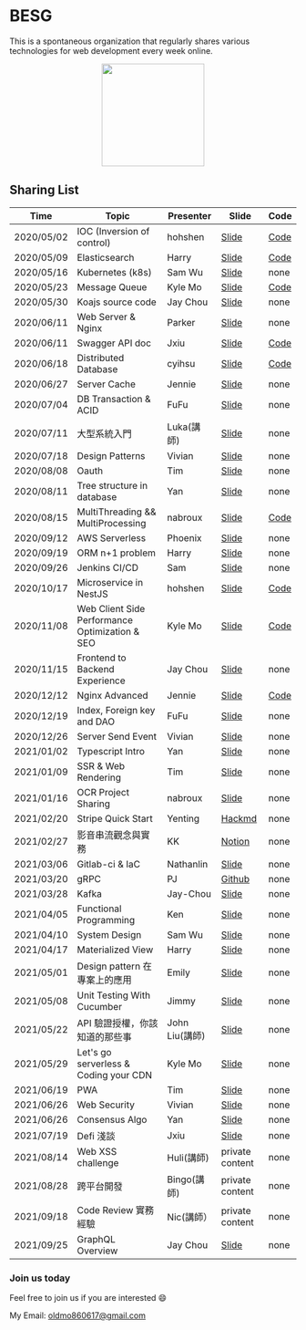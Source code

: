# BESG

This is a spontaneous organization that regularly shares various technologies for web development every week online.

<p align="center">
  <img width="180" height="180" src="https://i.imgur.com/BPC0Ut3.png">
</p>


## Sharing List

| Time       | Topic                                          | Presenter | Slide                                                                                                                                                                        | Code                                                                   |
|------------|------------------------------------------------|-----------|------------------------------------------------------------------------------------------------------------------------------------------------------------------------------|------------------------------------------------------------------------|
| 2020/05/02 | IOC (Inversion of control)                     | hohshen   | [Slide](https://medium.com/@hohshen/%E6%8E%A7%E5%88%B6%E5%8F%8D%E8%BD%89-inversion-of-control-%E4%BB%8B%E7%B4%B9-%E5%B0%8F%E6%98%8E%E7%9A%84%E4%B8%80%E9%80%B1-8e89e0c10aeb) | [Code](https://github.com/hohshen/fesp_tutor)                          |
| 2020/05/09 | Elasticsearch                                  | Harry     | [Slide](https://hackmd.io/Rawwa49jQ66XgjRVvtB-qg?view)                                                                                                                       | [Code](https://github.com/harryuan65/ExpressWithElasticSearch)         |
| 2020/05/16 | Kubernetes (k8s)                               | Sam Wu    | [Slide](https://hackmd.io/@ea5C9XJxTdy_xPAS1wYwKQ/BkyNXSh5L#/)                                                                                                               | none                                                                   |
| 2020/05/23 | Message Queue                                  | Kyle Mo   | [Slide](https://slides.com/oldmo860617/deck-e2f5ce#/)                                                                                                                        | [Code](https://github.com/kylemocode/message-queue-study-group-sample) |
| 2020/05/30 | Koajs source code                              | Jay Chou  | [Slide](https://slides.com/at7211/deck-e74cca#/)                                                                                                                             | none                                                                   |
| 2020/06/11 | Web Server & Nginx                             | Parker    | [Slide](https://slides.com/parkerhiphop/deck-ddd1a1)                                                                                                                         | none                                                                   |
| 2020/06/11 | Swagger API doc                                | Jxiu      | [Slide](https://slides.com/jxiuh/deck)                                                                                                                                       | [Code](https://github.com/jxiu0129/swagger-study-group)                |
| 2020/06/18 | Distributed Database                           | cyihsu    | [Slide](https://github.com/cyihsu/talks/blob/master/106403025_DistributedDB.pdf)                                                                                             | [Code](https://github.com/cyihsu/koa-grounded)                         |
| 2020/06/27 | Server Cache                                   | Jennie    | [Slide](https://github.com/jennieLin101086/Redis/blob/master/Redis.pptx)                                                                                                     | none                                                                   |
| 2020/07/04 | DB Transaction & ACID                          | FuFu      | [Slide](https://github.com/JimmyFUFU/BackendStudy/blob/master/0704/Transaction%20_%20ACID.pdf)                                                                               | none                                                                   |
| 2020/07/11 | 大型系統入門                    | Luka(講師)      | [Slide](https://lukajojo.medium.com/%E9%87%91%E9%AD%9A%E8%85%A6%E5%BE%8C%E7%AB%AF%E5%B7%A5%E7%A8%8B%E5%B8%AB%E5%AF%AB%E7%9A%84%E5%A4%A7%E5%9E%8B%E7%B3%BB%E7%B5%B1%E5%85%A5%E9%96%80-329a0f51b51c)                                                                               | none                                                                   |
| 2020/07/18 | Design Patterns                                | Vivian    | [Slide](https://github.com/vivian0920/Back-end-study/tree/master/Design%20pattern)                                                                                           | none                                                                   |
| 2020/08/08 | Oauth                                          | Tim       | [Slide](https://docs.google.com/presentation/d/1tYvzpMCfUbHqvUZMUNQKTjbB3tw3aOWFROVIEsGhfEU/edit?usp=sharing)                                                                | none                                                                   |
| 2020/08/11 | Tree structure in database                     | Yan       | [Slide](https://slides.com/ianlai/deck-4028d3)                                                                                                                               | none                                                                   |
| 2020/08/15 | MultiThreading && MultiProcessing              | nabroux   | [Slide](https://github.com/nabroux/besp/blob/main/multiprocessing/Multi-processing%20thread%20coroutine.pptx)                                                                | [Code](https://github.com/nabroux/besp/tree/main/multiprocessing/code) |
| 2020/09/12 | AWS Serverless                                 | Phoenix   | [Slide](https://github.com/Phxww/Back-end-study/tree/master/Lambda_ApiGateway_DynamoDB)                                                                                      | none                                                                   |
| 2020/09/19 | ORM n+1 problem                                | Harry     | [Slide](https://hackmd.io/pMauu2B1ScSzBc0volp6mQ?view)                                                                                                                       | none                                                                   |
| 2020/09/26 | Jenkins CI/CD                                  | Sam       | [Slide](https://hackmd.io/OFIfDLqsSHCb1Kbg2O4SVg?both)                                                                                                                       | none                                                                   |
| 2020/10/17 | Microservice in NestJS                         | hohshen   | [Slide](https://slides.com/shenhoh/deck-667389/live)                                                                                                                         | [Code](https://github.com/hohshen/fesp_tutor/tree/sample/micro)        |
| 2020/11/08 | Web Client Side Performance Optimization & SEO | Kyle Mo   | [Slide](https://slides.com/oldmo860617/seo-web/)                                                                                                                             | [Code](https://github.com/kylemocode/react-lite-yt-embed)              |
| 2020/11/15 | Frontend to Backend Experience                 | Jay Chou  | [Slide](https://slides.com/at7211/deck-71be17)                                                                                                                               | none                                                                   |
| 2020/12/12 | Nginx Advanced | Jennie | [Slide](https://github.com/jennieLin101086/Nginx/blob/master/nginx.pptx) | [Code](https://github.com/jennieLin101086/Nginx/blob/master/OpenResty) |
| 2020/12/19 | Index, Foreign key and DAO                     | FuFu      | [Slide](https://docs.google.com/presentation/d/1tpRkB-Ciit-1QlbmLty62GgNv9xt-heH0lPw6H9791k/edit#slide=id.p)                                                                 | none                                                                   |
| 2020/12/26 | Server Send Event | Vivian   | [Slide](https://slides.com/vivian_0920/deck)                                                                                                                             | none              |
| 2021/01/02 | Typescript Intro | Yan | [Slide](http://slides.com/ianlai/deck-265d26) | none |
| 2021/01/09 | SSR & Web Rendering | Tim | [Slide](https://slides.com/timothylee-2/deck) | none |
| 2021/01/16 | OCR Project Sharing | nabroux | [Slide](https://slides.com/nabroux/ocr) | none |
| 2021/02/20 | Stripe Quick Start | Yenting | [Hackmd](https://hackmd.io/@chenzi/stripe-quick-start) | none |
| 2021/02/27 | 影音串流觀念與實務 | KK | [Notion](https://www.notion.so/bb12b2e014fe423d845148001d347e2c) | none |
| 2021/03/06 | Gitlab-ci & IaC | Nathanlin | [Slide](https://slides.com/nathanlin/deck) | none |
| 2021/03/20 | gRPC | PJ | [Github](https://github.com/pjchender/besg-grpc) | none |
| 2021/03/28 | Kafka | Jay-Chou | [Slide](https://slides.com/at7211/kafka) | none |
| 2021/04/05 | Functional Programming | Ken | [Slide](https://slides.com/ken-4/fp) | none |
| 2021/04/10 | System Design | Sam Wu | [Slide](https://slides.com/samwu-2/design-a-system-for-tinyurl) | none |
| 2021/04/17 | Materialized View | Harry | [Slide](https://slides.com/harryyuan/materialized-view) | none |
| 2021/05/01 | Design pattern 在專案上的應用| Emily | [Slide](https://slides.com/emilyw-1/deck/) | none |
| 2021/05/08 | Unit Testing With Cucumber | Jimmy | [Slide](https://github.com/JimmyFUFU/BESG_BDD_cucumber) | none |
| 2021/05/22 | API 驗證授權，你該知道的那些事 | John Liu(講師) | [Slide](https://s.itho.me/modernweb/2020/Slides/d202.pdf) | none |
| 2021/05/29 | Let's go serverless & Coding your CDN | Kyle Mo | [Slide](https://slides.com/oldmo860617/deck-538199) | none |
| 2021/06/19 | PWA | Tim | [Slide](https://slides.com/timothylee-2/pwa) | none |
| 2021/06/26 | Web Security | Vivian | [Slide](https://slides.com/vivian_0920/deck-44289f/) | none |
| 2021/06/26 | Consensus Algo | Yan | [Slide](https://slides.com/ianlai/deck-baace7) | none |
| 2021/07/19 | Defi 淺談 | Jxiu | [Slide](https://slides.com/jxiuh/defi) | none |
| 2021/08/14 | Web XSS challenge | Huli(講師) | private content | none |
| 2021/08/28 | 跨平台開發 | Bingo(講師) | private content | none |
| 2021/09/18 | Code Review 實務經驗 | Nic(講師） | private content | none |
| 2021/09/25 | GraphQL Overview | Jay Chou | [Slide](https://slides.com/at7211/graphql-overview) | none |


### Join us today
Feel free to join us if you are interested 😄

My Email: oldmo860617@gmail.com
